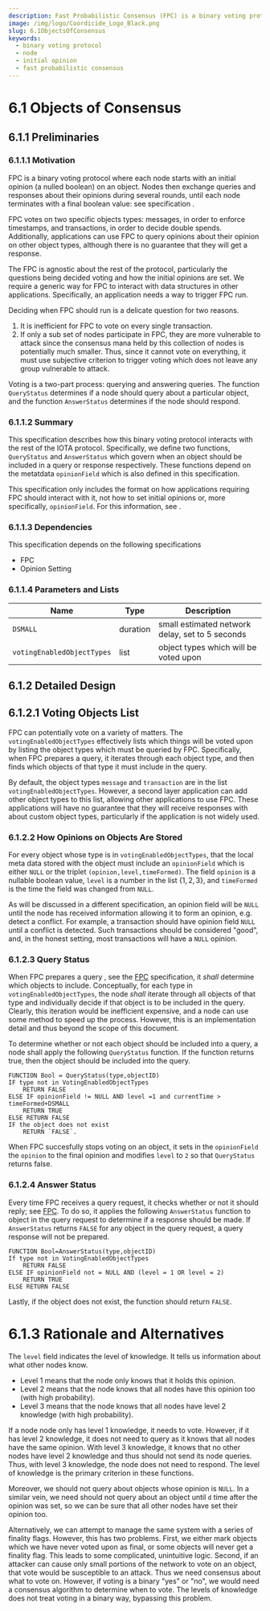 ```yaml
---
description: Fast Probabilistic Consensus (FPC) is a binary voting protocol where each node starts with an initial opinion (a boolean) on an object. This specification describes how this binary voting protocol interacts with the rest of the IOTA protocol.
image: /img/logo/Coordicide_Logo_Black.png
slug: 6.1ObjectsOfConsensus
keywords:
  - binary voting protocol
  - node
  - initial opinion
  - fast probabilistic consensus
---
```


# 6.1 Objects of Consensus

## 6.1.1 Preliminaries

### 6.1.1.1 Motivation

FPC is a binary voting protocol where each node starts with an initial opinion (a nulled boolean) on an object. Nodes then exchange queries and responses about their opinions during several rounds, until each node terminates with a final boolean value: see specification <!--[???]()-->.

FPC votes on two specific objects types: messages, in order to enforce timestamps, and transactions, in order to decide double spends. Additionally, applications can use FPC to query opinions about their opinion on other object types, although there is no guarantee that they will get a response.

The FPC is agnostic about the rest of the protocol, particularly the questions being decided voting and how the initial opinions are set. We require a generic way for FPC to interact with data structures in other applications. Specifically, an application needs a way to trigger FPC run.

Deciding when FPC should run is a delicate question for two reasons.

1. It is inefficient for FPC to vote on every single transaction.
2. If only a sub set of nodes participate in FPC, they are more vulnerable to attack since the consensus mana held by this collection of nodes is potentially much smaller.
   Thus, since it cannot vote on everything, it must use subjective criterion to trigger voting which does not leave any group vulnerable to attack.

Voting is a two-part process: querying and answering queries. The function `QueryStatus` determines if a node should query about a particular object, and the function `AnswerStatus` determines if the node should respond.

### 6.1.1.2 Summary

This specification describes how this binary voting protocol interacts with the rest of the IOTA protocol. Specifically, we define two functions, `QueryStatus` and `AnswerStatus` which govern when an object should be included in a query or response respectively. These functions depend on the metatdata `opinionField` which is also defined in this specification.

This specification only includes the format on how applications requiring FPC should interact with it, not how to set initial opinions or, more specifically, `opinionField`. For this information, see <!--[???]()--> .

### 6.1.1.3 Dependencies

This specification depends on the following specifications

- FPC <!--[???]()-->
- Opinion Setting <!--[???]()-->

### 6.1.1.4 Parameters and Lists

| Name                       | Type     | Description                                     |
| -------------------------- | -------- | ----------------------------------------------- |
| `DSMALL`                   | duration | small estimated network delay, set to 5 seconds |
| `votingEnabledObjectTypes` | list     | object types which will be voted upon           |

## 6.1.2 Detailed Design

## 6.1.2.1 Voting Objects List

FPC can potentially vote on a variety of matters. The `votingEnabledObjectTypes` effectively lists which things will be voted upon by listing the object types which must be queried by FPC. Specifically, when FPC prepares a query, it iterates through each object type, and then finds which objects of that type it must include in the query.

By default, the object types `message` and `transaction` are in the list `votingEnabledObjectTypes`. However, a second layer application can add other object types to this list, allowing other applications to use FPC. These applications will have no guarantee that they will receive responses with about custom object types, particularly if the application is not widely used.

### 6.1.2.2 How Opinions on Objects Are Stored

For every object whose type is in `votingEnabledObjectTypes`, that the local meta data stored with the object must include an `opinionField` which is either `NULL` or the triplet `(opinion,level,timeFormed)`. The field `opinion` is a nullable boolean value, `level` is a number in the list $\{1,2,3\}$, and `timeFormed` is the time the field was changed from `NULL`.

As will be discussed in a different specification, an opinion field will be `NULL` until the node has received information allowing it to form an opinion, e.g. detect a conflict. For example, a transaction should have opinion field `NULL` until a conflict is detected. Such transactions should be considered "good", and, in the honest setting, most transactions will have a `NULL` opinion.

### 6.1.2.3 Query Status

When FPC prepares a query , see the [FPC](./6.3_fast_probabilistic_consensus.md) specification, it _shall_ determine which objects to include. Conceptually, for each type in `votingEnabledObjectTypes`, the node _shall_ iterate through all objects of that type and individually decide if that object is to be included in the query. Clearly, this iteration would be inefficient expensive, and a node can use some method to speed up the process. However, this is an implementation detail and thus beyond the scope of this document.

To determine whether or not each object should be included into a query, a node shall apply the following `QueryStatus` function. If the function returns true, then the object should be included into the query.

```vbnet
FUNCTION Bool = QueryStatus(type,objectID)
IF type not in VotingEnabledObjectTypes
    RETURN FALSE
ELSE IF opinionField != NULL AND level =1 and currentTime > timeFormed+DSMALL
    RETURN TRUE
ELSE RETURN FALSE
IF the object does not exist
    RETURN `FALSE`.
```

When FPC succesfully stops voting on an object, it sets in the `opinionField` the `opinion` to the final opinion and modifies `level` to `2` so that `QueryStatus` returns false.

### 6.1.2.4 Answer Status

Every time FPC receives a query request, it checks whether or not it should reply; see [FPC](./6.3_fast_probabilistic_consensus.md). To do so, it applies the following `AnswerStatus` function to object in the query request to determine if a response should be made. If `AnswerStatus` returns `FALSE` for any object in the query request, a query response will not be prepared.

```vbnet
FUNCTION Bool=AnswerStatus(type,objectID)
If type not in VotingEnabledObjectTypes
    RETURN FALSE
ELSE IF opinionField not = NULL AND (level = 1 OR level = 2)
    RETURN TRUE
ELSE RETURN FALSE
```

Lastly, if the object does not exist, the function should return `FALSE`.

# 6.1.3 Rationale and Alternatives

The `level` field indicates the level of knowledge. It tells us information about what other nodes know.

- Level 1 means that the node only knows that it holds this opinion.
- Level 2 means that the node knows that all nodes have this opinion too (with high probability).
- Level 3 means that the node knows that all nodes have level 2 knowledge (with high probability).

If a node node only has level 1 knowledge, it needs to vote. However, if it has level 2 knowledge, it does not need to query as it knows that all nodes have the same opinion. With level 3 knowledge, it knows that no other nodes have level 2 knowledge and thus should not send its node queries. Thus, with level 3 knowledge, the node does not need to respond. The level of knowledge is the primary criterion in these functions.

Moreover, we should not query about objects whose opinion is `NULL`. In a similar vein, we need should not query about an object until `d` time after the opinion was set, so we can be sure that all other nodes have set their opinion too.

Alternatively, we can attempt to manage the same system with a series of finality flags. However, this has two problems. First, we either mark objects which we have never voted upon as final, or some objects will never get a finality flag. This leads to some complicated, unintuitive logic.
Second, if an attacker can cause only small portions of the network to vote on an object, that vote would be susceptible to an attack. Thus we need consensus about what to vote on. However, if voting is a binary "yes" or "no", we would need a consensus algorithm to determine when to vote. The levels of knowledge does not treat voting in a binary way, bypassing this problem.
